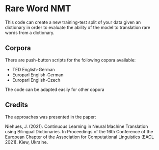 # Rare Word NMT

This code can create a new training-test split of your data given an dictionary in order to evaluate the ability of the model to translation rare words from a dictionary.


## Corpora

There are push-button scripts for the following copora available:
  * TED English-German
  * Europarl English-German
  * Europarl English-Czech
  
The code can be adapted easily for other copora

## Credits

The approaches was presented in the paper:

Niehues, J. (2021). Continuous Learning in Neural Machine Translation using Bilingual Dictionaries. In Proceedings of the 16th Conference of the European Chapter of the Association for Computational Linguistics (EACL 2021). Kiew, Ukraine.

